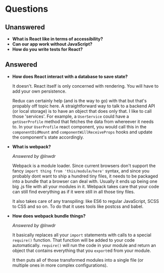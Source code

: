 # Questions

## Unanswered

- **What is React like in terms of accessibility?**
- **Can our app work without JavaScript?**
- **How do you write tests for React?**

## Answered

- **How does React interact with a database to save state?**

  It doesn't. React itself is only concerned with rendering. You will have to add your own persistence.
  
  Redux can certainly help (and is the way to go) with that but that's propably off topic here. A straightforward way to talk to a backend API (or local storage) is to have an object that does only that. I like to call those 'services'. For example, a `UserService` could have a `getUserProfile` method that fetches the data from whereever it needs to. In your `UserProfile` react component, you would call this in the `componentDidMount` and `componentWillReceiveProps` hooks and update the component's state accordingly.

- **What is webpack?**

  _Answered by @lnwdr_

  Webpack is a module loader. Since current browsers don't support the fancy `import thing from 'this/module/here'` syntax, and since you probably dont want to ship a hundred tiny files, it needs to be packaged into a bundle that a browser can deal with. Usually it ends up being one big .js file with all your modules in it. Webpack takes care that your code can still find everything as if it were still in all those tiny files.

  It also takes care of any transpiling: like ES6 to regular JavaScript, SCSS to CSS and so on. To do that it uses tools like postcss and babel.

- **How does webpack bundle things?**

  _Answered by @lnwdr_

  It basically replaces all your `import` statements with calls to a special `require()` function. That function will be added to your code automatically. `require()` will run the code in your module and return an object that contains everything that you `export`ed from   your module.

  It then puts all of those transformed modules into a single file (or multiple ones in more complex configurations).
